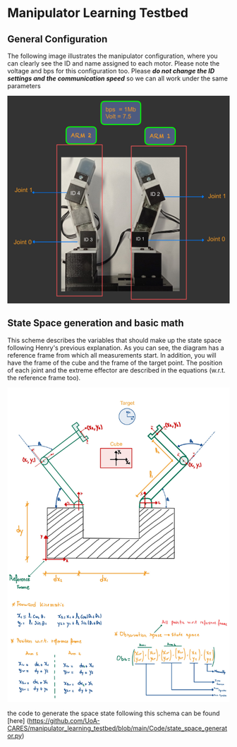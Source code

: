 # Manipulator Learning Testbed

## General Configuration

The following image illustrates the manipulator configuration, where you can clearly see the ID and name assigned to each motor. Please note the voltage and bps for this configuration too. Please ***do not change the ID settings and the communication speed*** so we can all work under the same parameters

![](https://github.com/UoA-CARES/manipulator_learning_testbed/blob/main/Images/configuration.jpg)


## State Space generation and basic math

This scheme describes the variables that should make up the state space following Henry's previous explanation. As you can see, the diagram has a reference frame from which all measurements start. In addition, you will have the frame of the cube and the frame of the target point. The position of each joint and the extreme effector are described in the equations (w.r.t. the reference frame too). 

![](https://github.com/UoA-CARES/manipulator_learning_testbed/blob/main/Images/general%20math-14.jpg)

the code to generate the space state following this schema can be found [here] (https://github.com/UoA-CARES/manipulator_learning_testbed/blob/main/Code/state_space_generator.py)
